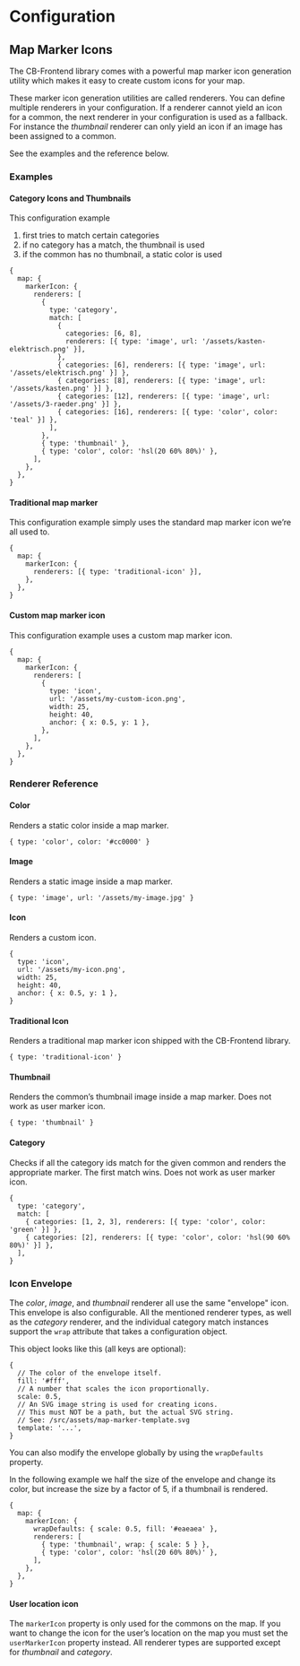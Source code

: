 # Configuration

## Map Marker Icons

The CB-Frontend library comes with a powerful map marker icon generation utility
which makes it easy to create custom icons for your map.

These marker icon generation utilities are called renderers. You can define multiple renderers
in your configuration. If a renderer cannot yield an icon for a common, the next renderer in
your configuration is used as a fallback. For instance the _thumbnail_ renderer can only yield
an icon if an image has been assigned to a common.

See the examples and the reference below.

### Examples

#### Category Icons and Thumbnails

This configuration example

1. first tries to match certain categories
2. if no category has a match, the thumbnail is used
3. if the common has no thumbnail, a static color is used

```json5
{
  map: {
    markerIcon: {
      renderers: [
        {
          type: 'category',
          match: [
            {
              categories: [6, 8],
              renderers: [{ type: 'image', url: '/assets/kasten-elektrisch.png' }],
            },
            { categories: [6], renderers: [{ type: 'image', url: '/assets/elektrisch.png' }] },
            { categories: [8], renderers: [{ type: 'image', url: '/assets/kasten.png' }] },
            { categories: [12], renderers: [{ type: 'image', url: '/assets/3-raeder.png' }] },
            { categories: [16], renderers: [{ type: 'color', color: 'teal' }] },
          ],
        },
        { type: 'thumbnail' },
        { type: 'color', color: 'hsl(20 60% 80%)' },
      ],
    },
  },
}
```

#### Traditional map marker

This configuration example simply uses the standard map marker icon we’re all used to.

```json5
{
  map: {
    markerIcon: {
      renderers: [{ type: 'traditional-icon' }],
    },
  },
}
```

#### Custom map marker icon

This configuration example uses a custom map marker icon.

```json5
{
  map: {
    markerIcon: {
      renderers: [
        {
          type: 'icon',
          url: '/assets/my-custom-icon.png',
          width: 25,
          height: 40,
          anchor: { x: 0.5, y: 1 },
        },
      ],
    },
  },
}
```

### Renderer Reference

#### Color

Renders a static color inside a map marker.

```json5
{ type: 'color', color: '#cc0000' }
```

#### Image

Renders a static image inside a map marker.

```json5
{ type: 'image', url: '/assets/my-image.jpg' }
```

#### Icon

Renders a custom icon.

```json5
{
  type: 'icon',
  url: '/assets/my-icon.png',
  width: 25,
  height: 40,
  anchor: { x: 0.5, y: 1 },
}
```

#### Traditional Icon

Renders a traditional map marker icon shipped with the CB-Frontend library.

```json5
{ type: 'traditional-icon' }
```

#### Thumbnail

Renders the common’s thumbnail image inside a map marker.
Does not work as user marker icon.

```json5
{ type: 'thumbnail' }
```

#### Category

Checks if all the category ids match for the given common and renders the appropriate marker.
The first match wins. Does not work as user marker icon.

```json5
{
  type: 'category',
  match: [
    { categories: [1, 2, 3], renderers: [{ type: 'color', color: 'green' }] },
    { categories: [2], renderers: [{ type: 'color', color: 'hsl(90 60% 80%)' }] },
  ],
}
```

### Icon Envelope

The _color_, _image_, and _thumbnail_ renderer all use the same "envelope" icon.
This envelope is also configurable. All the mentioned renderer types, as well as the
_category_ renderer, and the individual category match instances support the `wrap`
attribute that takes a configuration object.

This object looks like this (all keys are optional):

```json5
{
  // The color of the envelope itself.
  fill: '#fff',
  // A number that scales the icon proportionally.
  scale: 0.5,
  // An SVG image string is used for creating icons.
  // This must NOT be a path, but the actual SVG string.
  // See: /src/assets/map-marker-template.svg
  template: '...',
}
```

You can also modify the envelope globally by using the `wrapDefaults` property.

In the following example we half the size of the envelope and change its color,
but increase the size by a factor of 5, if a thumbnail is rendered.

```json5
{
  map: {
    markerIcon: {
      wrapDefaults: { scale: 0.5, fill: '#eaeaea' },
      renderers: [
        { type: 'thumbnail', wrap: { scale: 5 } },
        { type: 'color', color: 'hsl(20 60% 80%)' },
      ],
    },
  },
}
```

#### User location icon

The `markerIcon` property is only used for the commons on the map.
If you want to change the icon for the user’s location on the map you
must set the `userMarkerIcon` property instead. All renderer types are supported
except for _thumbnail_ and _category_.

